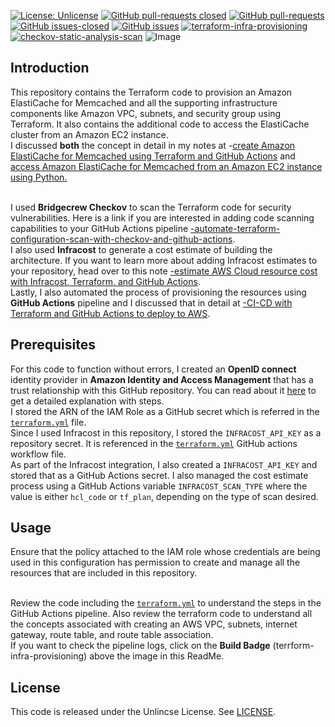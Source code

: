 [![License: Unlicense](https://img.shields.io/badge/license-Unlicense-white.svg)](https://choosealicense.com/licenses/unlicense/) [![GitHub pull-requests closed](https://img.shields.io/github/issues-pr-closed/kunduso/amazon-elasticache-memcached-tf)](https://github.com/kunduso/amazon-elasticache-memcached-tf/pulls?q=is%3Apr+is%3Aclosed) [![GitHub pull-requests](https://img.shields.io/github/issues-pr/kunduso/amazon-elasticache-memcached-tf)](https://GitHub.com/kunduso/amazon-elasticache-memcached-tf/pull/) 
[![GitHub issues-closed](https://img.shields.io/github/issues-closed/kunduso/amazon-elasticache-memcached-tf)](https://github.com/kunduso/amazon-elasticache-memcached-tf/issues?q=is%3Aissue+is%3Aclosed) [![GitHub issues](https://img.shields.io/github/issues/kunduso/amazon-elasticache-memcached-tf)](https://GitHub.com/kunduso/amazon-elasticache-memcached-tf/issues/) 
[![terraform-infra-provisioning](https://github.com/kunduso/amazon-elasticache-memcached-tf/actions/workflows/terraform.yml/badge.svg?branch=main)](https://github.com/kunduso/amazon-elasticache-memcached-tf/actions/workflows/terraform.yml) [![checkov-static-analysis-scan](https://github.com/kunduso/amazon-elasticache-memcached-tf/actions/workflows/code-scan.yml/badge.svg?branch=main)](https://github.com/kunduso/amazon-elasticache-memcached-tf/actions/workflows/code-scan.yml)
![Image](https://skdevops.files.wordpress.com/2024/08/100-image-0.png)
## Introduction
This repository contains the Terraform code to provision an Amazon ElastiCache for Memcached and all the supporting infrastructure components like Amazon VPC, subnets, and security group using Terraform. It also contains the additional code to access the ElastiCache cluster from an Amazon EC2 instance.
<br/>I discussed **both** the concept in detail in my notes at -[create Amazon ElastiCache for Memcached using Terraform and GitHub Actions](http://skundunotes.com/2024/08/16/create-amazon-elasticache-for-memcached-using-terraform-and-github-actions/) and [access Amazon ElastiCache for Memcached from an Amazon EC2 instance using Python.](https://skundunotes.com/2024/08/21/access-amazon-elasticache-for-memcached-from-an-amazon-ec2-instance-using-python/)

<br />I used **Bridgecrew Checkov** to scan the Terraform code for security vulnerabilities. Here is a link if you are interested in adding code scanning capabilities to your GitHub Actions pipeline [-automate-terraform-configuration-scan-with-checkov-and-github-actions](https://skundunotes.com/2023/04/12/automate-terraform-configuration-scan-with-checkov-and-github-actions/).
<br />I also used **Infracost** to generate a cost estimate of building the architecture. If you want to learn more about adding Infracost estimates to your repository, head over to this note [-estimate AWS Cloud resource cost with Infracost, Terraform, and GitHub Actions](https://skundunotes.com/2023/07/17/estimate-aws-cloud-resource-cost-with-infracost-terraform-and-github-actions/).
<br />Lastly, I also automated the process of provisioning the resources using **GitHub Actions** pipeline and I discussed that in detail at [-CI-CD with Terraform and GitHub Actions to deploy to AWS](https://skundunotes.com/2023/03/07/ci-cd-with-terraform-and-github-actions-to-deploy-to-aws/).

## Prerequisites
For this code to function without errors, I created an **OpenID connect** identity provider in **Amazon Identity and Access Management** that has a trust relationship with this GitHub repository. You can read about it [here](https://skundunotes.com/2023/02/28/securely-integrate-aws-credentials-with-github-actions-using-openid-connect/) to get a detailed explanation with steps.
<br />I stored the ARN of the IAM Role as a GitHub secret which is referred in the [`terraform.yml`](https://github.com/kunduso/amazon-elasticache-memcached-tf/blob/cd2aa394bea3f3f6421cfa559f6a8b5f8b6d9ee8/.github/workflows/terraform.yml#L42) file.
<br />Since I used Infracost in this repository, I stored the `INFRACOST_API_KEY` as a repository secret. It is referenced in the [`terraform.yml`](https://github.com/kunduso/amazon-elasticache-memcached-tf/blob/cd2aa394bea3f3f6421cfa559f6a8b5f8b6d9ee8/.github/workflows/terraform.yml#L52) GitHub actions workflow file.
<br />As part of the Infracost integration, I also created a `INFRACOST_API_KEY` and stored that as a GitHub Actions secret. I also managed the cost estimate process using a GitHub Actions variable `INFRACOST_SCAN_TYPE` where the value is either `hcl_code` or `tf_plan`, depending on the type of scan desired.
## Usage
Ensure that the policy attached to the IAM role whose credentials are being used in this configuration has permission to create and manage all the resources that are included in this repository.

<br />Review the code including the [`terraform.yml`](./.github/workflows/terraform.yml) to understand the steps in the GitHub Actions pipeline. Also review the terraform code to understand all the concepts associated with creating an AWS VPC, subnets, internet gateway, route table, and route table association.
<br />If you want to check the pipeline logs, click on the **Build Badge** (terrform-infra-provisioning) above the image in this ReadMe.
## License
This code is released under the Unlincse License. See [LICENSE](LICENSE).